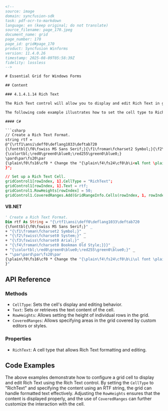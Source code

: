 ```html
<!-- 
source: image
domain: syncfusion-sdk
task: pdf-ocr-to-markdown
language: en (keep original; do not translate)
source_filename: page_170.jpeg
document_name: grid
page_number: 170
page_id: grid#page_170
product: Syncfusion Winforms
version: 11.4.0.26
timestamp: 2025-08-09T05:58:39Z
fidelity: lossless
-->

# Essential Grid for Windows Forms

## Content

### 4.1.4.1.14 Rich Text

The Rich Text control will allow you to display and edit Rich Text in grid cells. The control enables you to optionally drop down an editable Rich Text window using which you can modify the Rich Text in the cell.

The following code example illustrates how to set the cell type to RichText.

#### C#

```csharp
// Create a Rich Text Format.
string rtf =
@"{\rtf1\ansi\deff0\deflang1033\deftab720
{\fonttbl{\f0\fswiss MS Sans Serif;}{\f1\froman\fcharset2 Symbol;}{\f2\fswiss\fcharset0 System;}{\f3\fswiss\fcharset0 Arial;}{\f4\froman\fcharset0 Bookman Old Style;}}
{\colortbl;\red0\green0\blue0;\red255\green0\blue0;}
\pard\par\fs20\par
{\plain\f0\fs16\cf0 * Change the "{\plain\f4\fs24\cf0\b\i<ul font \plain\f3\fs16\cf0 or "{\plain\f4\fs24\cf0\b\ul color\plain\f3\fs16\cf0 }" for individual characters.\par}
}";

// Set up a Rich Text Cell.
gridControl1[rowIndex, 1].CellType = "RichText";
gridControl1[rowIndex, 1].Text = rtf;
gridControl1.RowHeights[rowIndex] = 50;
gridControl1.CoveredRanges.Add(GridRangeInfo.Cells(rowIndex, 1, rowIndex, 5));
```

#### VB.NET

```vb
' Create a Rich Text Format.
Dim rtf As String = "{\rtf1\ansi\deff0\deflang1033\deftab720
{\fonttbl{\f0\fswiss MS Sans Serif;}" _
+ "{\f1\froman\fcharset2 Symbol;}" _
+ "{\f2\fswiss\fcharset0 System;}" _
+ "{\f3\fswiss\fcharset0 Arial;}" _
+ "{\f4\froman\fcharset0 Bookman Old Style;}}}" _
+ "{\colortbl;\red0\green0\blue0;\red255\green0\blue0;}" _
+ "\par\pard\par\fs20\par
{\plain\f0\fs16\cf0 * Change the "{\plain\f4\fs24\cf0\b\i\ul font \plain\f3\fs16\cf0}\plain\f4\fs24\cf0\b\i\ul or "{\plain\f4\fs24\cf0\b\ul color\plain\f3\fs16\cf0}" for individual characters.\par
}"
```

## API Reference

### Methods
- `CellType`: Sets the cell's display and editing behavior.
- `Text`: Sets or retrieves the text content of the cell.
- `RowHeights`: Allows setting the height of individual rows in the grid.
- `CoveredRanges`: Allows specifying areas in the grid covered by custom editors or styles.

### Properties
- `RichText`: A cell type that allows Rich Text formatting and editing.

## Code Examples

The above examples demonstrate how to configure a grid cell to display and edit Rich Text using the Rich Text control. By setting the `CellType` to "RichText" and specifying the content using an RTF string, the grid can handle formatted text effectively. Adjusting the `RowHeights` ensures that the content is displayed properly, and the use of `CoveredRanges` can further customize the interaction with the cell.

<!-- tags: [Syncfusion Winforms, Rich Text, Grid, CellType, RowHeights, CoveredRanges, RichText Control] keywords: [Rich Text, CellType, RowHeights, CoveredRanges, RTF, Cell Editing, Custom Editors, Grid, GridControl, Windows Forms] -->
```